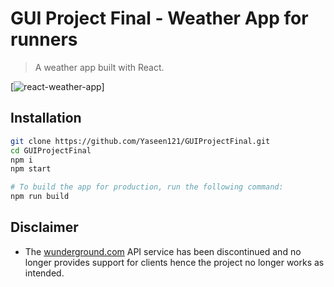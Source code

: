 # GUI Project Final - Weather App for runners

> A weather app built with React.

[![react-weather-app](https://i.imgur.com/kncKOt2.png)]

## Installation

```sh
git clone https://github.com/Yaseen121/GUIProjectFinal.git
cd GUIProjectFinal
npm i
npm start

# To build the app for production, run the following command:
npm run build
```

##  Disclaimer

 - The [wunderground.com](https://www.wunderground.com/) API service has been discontinued and no longer provides support for clients hence the project no longer works as intended. 

